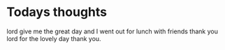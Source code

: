 # Todays thoughts
lord give me the great day and I went out for lunch with friends thank you lord for the lovely day thank you.

